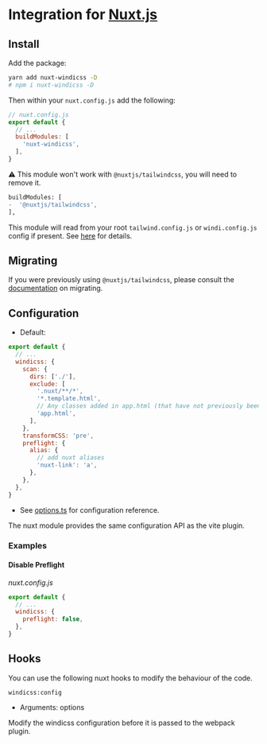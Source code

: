 <Logo name="nuxt" class="logo-float-xl"/>

# Integration for [Nuxt.js](https://nuxtjs.org)

<PackageInfo name="nuxt-windicss-module" author="harlan-zw" />

## Install

Add the package:

```bash
yarn add nuxt-windicss -D
# npm i nuxt-windicss -D
```

Then within your `nuxt.config.js` add the following:

```js
// nuxt.config.js
export default {
  // ...
  buildModules: [
    'nuxt-windicss',
  ],
}
```

⚠️ This module won't work with `@nuxtjs/tailwindcss`, you will need to remove it.

```diff
buildModules: [
-  '@nuxtjs/tailwindcss',
],
```

This module will read from your root `tailwind.config.js` or `windi.config.js` config if present. See [here](https://windicss.netlify.app/guide/configuration.html) for details.


## Migrating

If you were previously using `@nuxtjs/tailwindcss`, please consult the [documentation](https://windicss.netlify.app/guide/migration.html) on migrating.

## Configuration

- Default:
```js
export default {
  // ...
  windicss: {
    scan: {
      dirs: ['./'],
      exclude: [
        '.nuxt/**/*',
        '*.template.html',
        // Any classes added in app.html (that have not previously been referenced) will need to be added to the safelist
        'app.html',
      ],
    },
    transformCSS: 'pre',
    preflight: {
      alias: {
        // add nuxt aliases
        'nuxt-link': 'a',
      },
    },
  },
}
```  

- See [options.ts](https://github.com/windicss/vite-plugin-windicss/blob/main/packages/plugin-utils/src/options.ts) for configuration reference.

The nuxt module provides the same configuration API as the vite plugin.

### Examples

#### Disable Preflight

_nuxt.config.js_
```js
export default {
  // ...
  windicss: {
    preflight: false,
  },
}
```

## Hooks

You can use the following nuxt hooks to modify the behaviour of the code.

`windicss:config`
- Arguments: options

Modify the windicss configuration before it is passed to the webpack plugin.
